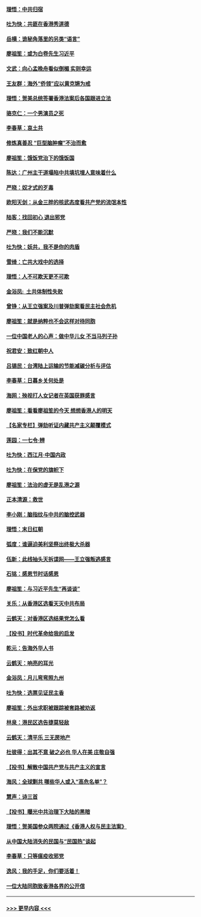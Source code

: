 #### [理悟：中共归宿](../pages/nsc993/n11710059.md?t=12091633) 
#### [吐为快：共匪在香港秀道德](../pages/nsc993/n11709979.md?t=12091633) 
#### [岳横：诡秘角落里的另类“语言”](../pages/nsc993/n11709792.md?t=12091633) 
#### [廖祖笙：或为白卷先生习近平](../pages/nsc993/n11708330.md?t=12091633) 
#### [文武：向心孟晚舟看似倒楣 实则幸运](../pages/nsc993/n11708236.md?t=12091633) 
#### [王友群：海外“侨领”应以黄克锵为戒](../pages/nsc993/n11706176.md?t=12091633) 
#### [理悟：贺美总统签署香港法案后各国跟进立法](../pages/nsc993/n11706853.md?t=12091633) 
#### [骆克仁：一个男演员之死](../pages/nsc993/n11706677.md?t=12091633) 
#### [李春草：哀土共](../pages/nsc993/n11706255.md?t=12091633) 
#### [修炼真善忍 “巨型脑肿瘤”不治而愈](../pages/nsc993/n11705340.md?t=12091633) 
#### [廖祖笙：饿饭党治下的饿饭国](../pages/nsc993/n11705085.md?t=12091633) 
#### [陈达：广州主干道塌陷中共填坑埋人意味着什么](../pages/nsc993/n11705046.md?t=12091633) 
#### [严晓：奴才式的歹毒](../pages/nsc993/n11704826.md?t=12091633) 
#### [欧阳天剑：从金三胖的核武态度看共产党的流氓本性](../pages/nsc993/n11702238.md?t=12091633) 
#### [陆客：找回初心 退出邪党](../pages/nsc993/n11702213.md?t=12091633) 
#### [严晓：我们不能沉默](../pages/nsc993/n11702110.md?t=12091633) 
#### [吐为快：妖共，我不是你的肉盾](../pages/nsc993/n11701366.md?t=12091633) 
#### [雪绮：亡共大戏中的选择](../pages/nsc993/n11699922.md?t=12091633) 
#### [理悟：人不可欺天更不可欺](../pages/nsc993/n11699657.md?t=12091633) 
#### [金浴凤:  土共体制性失败](../pages/nsc993/n11699361.md?t=12091633) 
#### [曾铮：从王立强案及川普弹劾案看民主社会危机](../pages/nsc993/n11699318.md?t=12091633) 
#### [廖祖笙：就是纳粹也不会这样对待同胞](../pages/nsc993/n11697658.md?t=12091633) 
#### [一位中国老人的心声：做中华儿女 不当马列子孙](../pages/nsc993/n11697525.md?t=12091633) 
#### [祝君安：致红朝中人](../pages/nsc993/n11697518.md?t=12091633) 
#### [吕锡民：台湾陆上运输的节能减碳分析与评估](../pages/nsc993/n11694983.md?t=12091633) 
#### [李春草：日暮乡关何处是](../pages/nsc993/n11694805.md?t=12091633) 
#### [海网：殃视打人女记者在英国获罪感言](../pages/nsc993/n11693832.md?t=12091633) 
#### [廖祖笙：看看廖祖笙的今天 想想香港人的明天](../pages/nsc993/n11693707.md?t=12091633) 
#### [【名家专栏】弹劾听证内藏共产主义颠覆模式](../pages/nsc993/n11693563.md?t=12091633) 
#### [莲园：一七令‧辨](../pages/nsc993/n11692558.md?t=12091633) 
#### [吐为快：西江月·中国内政](../pages/nsc993/n11692071.md?t=12091633) 
#### [吐为快：在保党的旗帜下](../pages/nsc993/n11691188.md?t=12091633) 
#### [廖祖笙：法治的虚无是乱港之源](../pages/nsc993/n11690605.md?t=12091633) 
#### [正本清源：救世](../pages/nsc993/n11689134.md?t=12091633) 
#### [李小刚：脑指纹与中共的脑控武器](../pages/nsc993/n11688900.md?t=12091633) 
#### [理悟：末日红朝](../pages/nsc993/n11688829.md?t=12091633) 
#### [弧度：谁逼迫美利坚祭出终极大杀器](../pages/nsc993/n11688735.md?t=12091633) 
#### [伍新：此线抽头天拆谍网——王立强叛逃感言](../pages/nsc993/n11687981.md?t=12091633) 
#### [石铭：感恩节时话感恩](../pages/nsc993/n11687568.md?t=12091633) 
#### [廖祖笙：与习近平先生“再谈谈”](../pages/nsc993/n11687005.md?t=12091633) 
#### [关乐：从香港区选看天灭中共布局](../pages/nsc993/n11686647.md?t=12091633) 
#### [云鹤天：对香港区选结果党怎么看](../pages/nsc993/n11686216.md?t=12091633) 
#### [【投书】时代革命给我的启发](../pages/nsc993/n11684287.md?t=12091633) 
#### [乾元：告海外华人书](../pages/nsc993/n11684044.md?t=12091633) 
#### [云鹤天：响亮的耳光](../pages/nsc993/n11684254.md?t=12091633) 
#### [金浴凤：月儿弯弯照九州](../pages/nsc993/n11684231.md?t=12091633) 
#### [吐为快：选票见证民主香](../pages/nsc993/n11684206.md?t=12091633) 
#### [廖祖笙：外出求职被跟踪被套路被劝返](../pages/nsc993/n11683874.md?t=12091633) 
#### [林泉：港民区选告捷莫轻敌](../pages/nsc993/n11683930.md?t=12091633) 
#### [云鹤天：清平乐 三无房地产](../pages/nsc993/n11681521.md?t=12091633) 
#### [杜彼得：出其不意 破之必也 华人在美 庄敬自强](../pages/nsc993/n11679554.md?t=12091633) 
#### [【投书】解散中国共产党与共产主义的宣言](../pages/nsc993/n11679177.md?t=12091633) 
#### [海风：全球剿共 哪些华人或入“高危名单”？](../pages/nsc993/n11678617.md?t=12091633) 
#### [慧声：诗三首](../pages/nsc993/n11678848.md?t=12091633) 
#### [【投书】曝光中共治理下大陆的黑暗](../pages/nsc993/n11678674.md?t=12091633) 
#### [理悟：贺美国参众两院通过《香港人权与民主法案》](../pages/nsc993/n11678104.md?t=12091633) 
#### [从中国大陆消失的民国与“民国热”谈起](../pages/nsc993/n11678075.md?t=12091633) 
#### [李春草：只等瘟疫收邪党](../pages/nsc993/n11677308.md?t=12091633) 
#### [逸风：我的手足，你们要活着！](../pages/nsc993/n11676352.md?t=12091633) 
#### [一位大陆同胞致香港各界的公开信](../pages/nsc993/n11675761.md?t=12091633) 

----
#### [ >>> 更早内容 <<< ](../indexes/nsc993-earlier.md)
